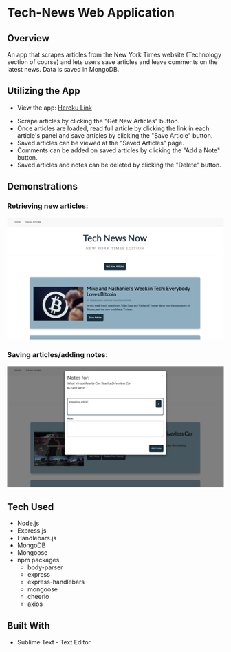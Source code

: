 # Tech-News Web Application

## Overview

An app that scrapes articles from the New York Times website (Technology section of course) and lets users save articles and leave comments on the latest news. Data is saved in MongoDB.

## Utilizing the App

* View the app: [Heroku Link](https://tech-news-carvalho.herokuapp.com)

- Scrape articles by clicking the "Get New Articles" button.
- Once articles are loaded, read full article by clicking the link in each article's panel and save articles by clicking the "Save Article" button.
- Saved articles can be viewed at the "Saved Articles" page.
- Comments can be added on saved articles by clicking the "Add a Note" button.
- Saved articles and notes can be deleted by clicking the "Delete" button.

## Demonstrations

### Retrieving new articles:
![homepage](demo/homepage.png)

### Saving articles/adding notes:
![savedarticles](demo/saved_articles.png)

## Tech Used
- Node.js
- Express.js
- Handlebars.js
- MongoDB
- Mongoose
- npm packages
    - body-parser
    - express
    - express-handlebars
    - mongoose
    - cheerio
    - axios

## Built With

* Sublime Text - Text Editor


